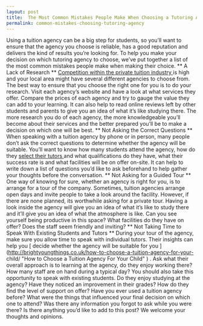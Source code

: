 ```yaml
---
layout: post
title:  The Most Common Mistakes People Make When Choosing a Tutoring Agency
permalink: common-mistakes-choosing-tutoring-agency
---
```

Using a tuition agency can be a big step for students, so you’ll want to
ensure that the agency you choose is reliable, has a good reputation and
delivers the kind of results you’re looking for. To help you make your
decision on which tutoring agency to choose, we’ve put together a list of the
most common mistakes people make when making their choice. ** A Lack of
Research ** [ Competition within the private tuition industry
](http://www.tutorcruncher.com/private-tuition-market-in-the-uk-overview/
"Private Tuition Market in the UK: Overview" ) is high and your local area
might have several different agencies to choose from. The best way to ensure
that you choose the right one for you is to do your research. Visit each
agency’s website and have a look at what services they offer. Compare the
prices of each agency and try to gauge the value they can add to your
learning. It can also help to read online reviews left by other students and
parents to give you an idea of what it’s like studying there. The more
research you do of each agency, the more knowledgeable you’ll become about
their services and the better prepared you’ll be to make a decision on which
one will be best. ** Not Asking the Correct Questions ** When speaking with a
tuition agency by phone or in person, many people don’t ask the correct
questions to determine whether the agency will be suitable. You’ll want to
know how many students attend the agency, how do they [ select their tutors
](http://www.tutorcruncher.com/how-to-match-students-and-tutors/ "How to Match
Students and Tutors" ) and what qualifications do they have, what their
success rate is and what facilities will be on offer on-site. It can help to
write down a list of questions you’d like to ask beforehand to help gather
your thoughts before the conversation. ** Not Asking for a Guided Tour ** One
way of knowing for sure, whether an agency is right for you, is to arrange for
a tour of the company. Sometimes, tuition agencies arrange open days and
invite people to take a look around the facility. However, if there are none
planned, its worthwhile asking for a private tour. Having a look inside the
agency will give you an idea of what it’s like to study there and it’ll give
you an idea of what the atmosphere is like. Can you see yourself being
productive in this space? What facilities do they have on offer? Does the
staff seem friendly and inviting? ** Not Taking Time to Speak With Existing
Students and Tutors ** During your tour of the agency, make sure you allow
time to speak with individual tutors. Their insights can help you [ decide
whether the agency will be suitable for you
](http://brightyoungthings.co.uk/how-to-choose-a-tuition-agency-for-your-
child/ "How to Choose a Tuition Agency For Your Child" ) . Ask what their
overall approach is to learning at the agency, do they enjoy working there?
How many staff are on hand during a typical day? You should also take this
opportunity to speak with existing students. Do they enjoy studying at the
agency? Have they noticed an improvement in their grades? How do they find the
level of support on offer? Have you ever used a tuition agency before? What
were the things that influenced your final decision on which one to attend?
Was there any information you forgot to ask while you were there? Is there
anything you’d like to add to this post? We welcome your thoughts and
opinions.
